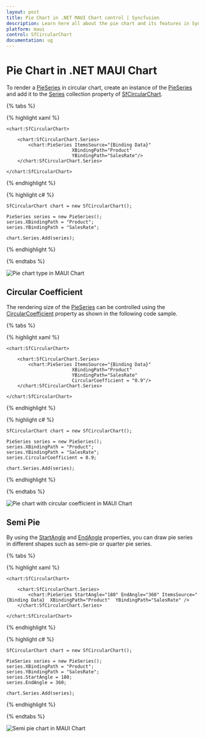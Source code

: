 ```yaml
---
layout: post
title: Pie Chart in .NET MAUI Chart control | Syncfusion
description: Learn here all about the pie chart and its features in Syncfusion .NET MAUI Chart (SfCircularChart) control.
platform: maui
control: SfCircularChart
documentation: ug
---
```


# Pie Chart in .NET MAUI Chart

To render a [PieSeries](https://help.syncfusion.com/cr/maui/Syncfusion.Maui.Charts.PieSeries.html) in circular chart, create an instance of the [PieSeries](https://help.syncfusion.com/cr/maui/Syncfusion.Maui.Charts.PieSeries.html) and add it to the [Series](https://help.syncfusion.com/cr/maui/Syncfusion.Maui.Charts.SfCircularChart.html#Syncfusion_Maui_Charts_SfCircularChart_Series) collection property of [SfCircularChart](https://help.syncfusion.com/cr/maui/Syncfusion.Maui.Charts.CircularDataLabelSettings.html).

{% tabs %}

{% highlight xaml %}

    <chart:SfCircularChart>

        <chart:SfCircularChart.Series>
            <chart:PieSeries ItemsSource="{Binding Data}" 
                            XBindingPath="Product" 
                            YBindingPath="SalesRate"/>
        </chart:SfCircularChart.Series>
            
    </chart:SfCircularChart>

{% endhighlight %}

{% highlight c# %}

    SfCircularChart chart = new SfCircularChart();

    PieSeries series = new PieSeries();
    series.XBindingPath = "Product";
    series.YBindingPath = "SalesRate";

    chart.Series.Add(series);

{% endhighlight %}

{% endtabs %}

![Pie chart type in MAUI Chart](Chart-Types_images/maui_pie_chart.png)

## Circular Coefficient

The rendering size of the [PieSeries](https://help.syncfusion.com/cr/maui/Syncfusion.Maui.Charts.PieSeries.html) can be controlled using the [CircularCoefficient](https://help.syncfusion.com/cr/maui/Syncfusion.Maui.Charts.CircularSeries.html#Syncfusion_Maui_Charts_CircularSeries_CircularCoefficient) property as shown in the following code sample.

{% tabs %}

{% highlight xaml %}

    <chart:SfCircularChart>

        <chart:SfCircularChart.Series>
            <chart:PieSeries ItemsSource="{Binding Data}" 
                            XBindingPath="Product" 
                            YBindingPath="SalesRate"
                            CircularCoefficient = "0.9"/>
        </chart:SfCircularChart.Series>
            
    </chart:SfCircularChart>

{% endhighlight %}

{% highlight c# %}

    SfCircularChart chart = new SfCircularChart();

    PieSeries series = new PieSeries();
    series.XBindingPath = "Product";
    series.YBindingPath = "SalesRate";
    series.CircularCoefficient = 0.9;

    chart.Series.Add(series);

{% endhighlight %}

{% endtabs %}

![Pie chart with circular coefficient in MAUI Chart](Chart-Types_images/maui_pie_chart_circularcoefficient.png)

## Semi Pie

By using the [StartAngle](https://help.syncfusion.com/cr/maui/Syncfusion.Maui.Charts.CircularSeries.html#Syncfusion_Maui_Charts_CircularSeries_StartAngle) and [EndAngle](https://help.syncfusion.com/cr/maui/Syncfusion.Maui.Charts.CircularSeries.html#Syncfusion_Maui_Charts_CircularSeries_EndAngle) properties, you can draw pie series in different shapes such as semi-pie or quarter pie series.

{% tabs %}

{% highlight xaml %}

    <chart:SfCircularChart>

        <chart:SfCircularChart.Series>
            <chart:PieSeries StartAngle="180" EndAngle="360" ItemsSource="{Binding Data}  XBindingPath="Product"  YBindingPath="SalesRate" />
        </chart:SfCircularChart.Series>

    </chart:SfCircularChart>

{% endhighlight %}

{% highlight c# %}

    SfCircularChart chart = new SfCircularChart();

    PieSeries series = new PieSeries();
    series.XBindingPath = "Product";
    series.YBindingPath = "SalesRate";
    series.StartAngle = 180;
    series.EndAngle = 360;

    chart.Series.Add(series);

{% endhighlight %}

{% endtabs %}

![Semi pie chart in MAUI Chart](Chart-Types_images/maui_semi_pie_chart.png)